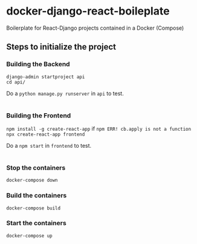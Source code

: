 # docker-django-react-boileplate
Boilerplate for React-Django projects contained in a Docker (Compose)



## Steps to initialize the project


### Building the Backend

```django-admin startproject api``` <br>
```cd api/```

Do a ```python manage.py runserver``` in ```api``` to test. <br><br>



### Building the Frontend
```npm install -g create-react-app``` if ```npm ERR! cb.apply is not a function``` <br>
```npx create-react-app frontend``` <br>


Do a ```npm start``` in ```frontend``` to test. <br>
<br>




### Stop the containers
```docker-compose down```

### Build the containers

```docker-compose build```


### Start the containers
```docker-compose up```



